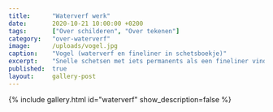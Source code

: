```yaml
---
title:      "Waterverf werk"
date:       2020-10-21 10:00:00 +0200
tags:       ["Over schilderen", "Over tekenen"]
category:   "over-waterverf"
image:      /uploads/vogel.jpg
caption:    "Vogel (waterverf en fineliner in schetsboekje)"
excerpt:    "Snelle schetsen met iets permanents als een fineliner vind ik tof om te maken. Het is niet vergevingsgezind. Een gezette lijn is niet terug te nemen. Het plaatje vormt zich door spontane, gevoelsmatige lijnen. Deze kwetsbaarheid is heel spannend bij het maken. Soms is het resultaat heel gaaf. Maar ik vind het eigenlijk altijd mooier dan werk waar ik uren met een potlood pruts, gum en bijwerk."
published:  true
layout:     gallery-post
---
```


{% include gallery.html id="waterverf" show_description=false %}
